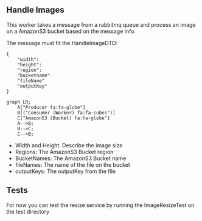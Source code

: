 ## Handle Images 

This worker takes a message from a rabbitmq queue and process an image on a AmazonS3 bucket based on the message info.

The message must fit the HandleImageDTO:
```
{
    "width": 
    "height": 
    "region":
    "bucketname"
    "fileName"
    "outputKey"
}
```
```mermaid
graph LR;
    A["Producer fa:fa-globe"]
    B[("Consumer (Worker) fa:fa-cubes")]
    C["AmazonS3 (Bucket) fa:fa-globe"]
    A-->B;
    B-->C;
    C-->B;
```
- Width and Height:  Describe the image size <br>
- Regions: The AmazonS3 Bucket region <br>
- BucketNames: The AmazonS3 Bucket name <br>
- fileNames: The name of the file on the bucket <br>
- outputKeys: The outputKey from the file <br>


## Tests



For now you can test the resize service by running the ImageResizeTest on the test directory